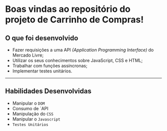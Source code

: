 # Boas vindas ao repositório do projeto de Carrinho de Compras!

## O que foi desenvolvido

- Fazer requisições a uma API *(Application Programming Interface)* do Mercado Livre;
- Utilizar os seus conhecimentos sobre JavaScript, CSS e HTML;
- Trabalhar com funções assíncronas;
- Implementar testes unitários.

---

## Habilidades Desenvolvidas

- Manipular o `DOM`
- Consumo de `API
- Manipulação do `CSS`
- Manipular o `Javascript`
- `Testes Unitários`
